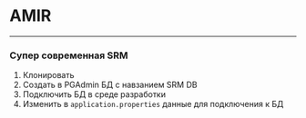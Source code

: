 # AMIR

---

### Супер современная SRM

1. Клонировать
2. Создать в PGAdmin БД с навзанием SRM DB
3. Подключить БД в среде разработки
4. Изменить в `application.properties` данные для подключения к БД
